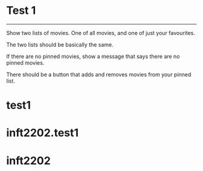 # Test 1

---

Show two lists of movies.  One of all movies, and one of just your favourites.

The two lists should be basically the same.

If there are no pinned movies, show a message that says there are no pinned movies.

There should be a button that adds and removes movies from your pinned list.
# test1
# inft2202.test1
# inft2202
